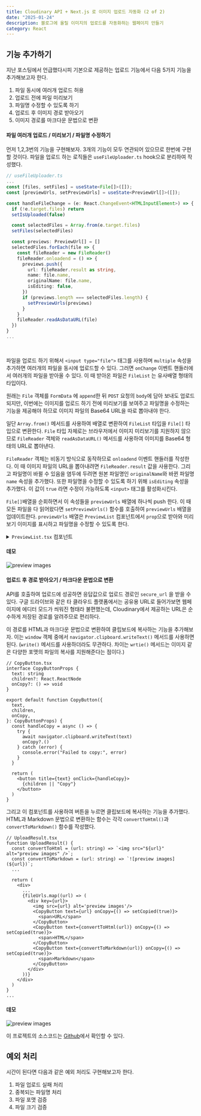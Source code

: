 ```yaml
---
title: Cloudinary API + Next.js 로 이미지 업로드 자동화 (2 of 2)
date: "2025-01-24"
description: 블로그에 올릴 이미지의 업로드를 자동화하는 웹페이지 만들기
category: React
---
```


## 기능 추가하기

지난 포스팅에서 언급했다시피 기본으로 제공하는 업로드 기능에서 다음 5가지 기능을 추가해보고자 한다.

1. 파일 동시에 여러개 업로드 허용
2. 업로드 전에 파일 미리보기
3. 파일명 수정할 수 있도록 하기
4. 업로드 후 이미지 경로 받아오기
5. 이미지 경로를 마크다운 문법으로 변환

#### 파일 여러개 업로드 / 미리보기 / 파일명 수정하기

먼저 1,2,3번의 기능을 구현해보자. 3개의 기능이 모두 연관되어 있으므로 한번에 구현할 것이다. 파일을 업로드 하는 로직들은 `useFileUploader.ts` hook으로 분리하여 작성했다.

```ts
// useFileUploader.ts
...
const [files, setFiles] = useState<File[]>([]);
const [previewUrls, setPreviewUrls] = useState<PreviewUrl[]>([]);

const handleFileChange = (e: React.ChangeEvent<HTMLInputElement>) => {
  if (!e.target.files) return
  setIsUploaded(false)

  const selectedFiles = Array.from(e.target.files)
  setFiles(selectedFiles)

  const previews: PreviewUrl[] = []
  selectedFiles.forEach(file => {
    const fileReader = new FileReader()
    fileReader.onloadend = () => {
      previews.push({
        url: fileReader.result as string,
        name: file.name,
        originalName: file.name,
        isEditing: false,
      })
      if (previews.length === selectedFiles.length) {
        setPreviewUrls(previews)
      }
    }
    fileReader.readAsDataURL(file)
  })
}
...
```

<br />

파일을 업로드 하기 위해서 `<input type="file">` 태그를 사용하며 `multiple` 속성을 추가하면 여러개의 파일을 동시에 업로드할 수 있다. 그러면 `onChange` 이벤트 핸들러에서 여러개의 파일을 받아올 수 있다. 이 때 받아온 파일은 `FileList` 는 유사배열 형태의 타입이다.

원래는 `File` 객체를 `FormData` 에 `append`한 뒤 `POST` 요청의 `body`에 담아 보내도 업로드되지만, 이번에는 이미지를 업로드 하기 전에 미리보기를 보여주고 파일명을 수정하는 기능을 제공해야 하므로 이미지 파일의 Base64 URL을 따로 뽑아내야 한다.

일단 `Array.from()` 메서드를 사용하여 배열로 변환하여 `FileList` 타입을 `File[]` 타입으로 변환한다. `File` 타입 자체로는 브라우저에서 이미지 미리보기를 지원하지 않으므로 `FileReader` 객체와 `readAsDataURL()` 메서드를 사용하여 이미지를 Base64 형태의 URL로 뽑아낸다.

`FileReader` 객체는 비동기 방식으로 동작하므로 `onloadend` 이벤트 핸들러를 작성한다. 이 때 이미지 파일의 URL을 뽑아내려면 `FileReader.result` 값을 사용한다. 그리고 파일명이 바뀔 수 있음을 염두에 두려면 원본 파일명인 `originalName`와 바뀐 파일명 `name` 속성을 추가했다. 또한 파일명을 수정할 수 있도록 하기 위해 `isEditing` 속성을 추가했다. 이 값이 `true` 라면 수정이 가능하도록 `<input>` 태그를 활성화시킨다.

`File[]`배열을 순회하면서 이 속성들을 `previewUrls` 배열에 하나씩 push 한다. 이 때 모든 파일을 다 읽어왔다면 `setPreviewUrls()` 함수를 호출하여 `previewUrls` 배열을 업데이트한다. `previewUrls` 배열은 `PreviewList` 컴포넌트에서 `prop`으로 받아와 미리보기 이미지를 표시하고 파일명을 수정할 수 있도록 한다.

<details>
<summary>
<code>PreviewList.tsx</code> 컴포넌트
</summary>

```tsx
// PreviewList.tsx
import type { PreviewUrl } from "./hooks/useFileUploader"

type PreviewListProps = {
  previewUrls: PreviewUrl[]
  setPreviewUrls: React.Dispatch<React.SetStateAction<PreviewUrl[]>>
  startEdit: (index: number) => void
  confirmEdit: (index: number, newName: string) => void
  cancelEdit: (index: number) => void
  handleDeleteFile: (index: number) => void
  handleDeleteAll: () => void
  isUploaded: boolean
}

function PreviewList({
  previewUrls,
  setPreviewUrls,
  startEdit,
  confirmEdit,
  cancelEdit,
  handleDeleteFile,
  handleDeleteAll,
  isUploaded,
}: PreviewListProps) {
  const handleNameChange = (fileIndex: number, newValue: string) => {
    setPreviewUrls(
      previewUrls.map((url, i) =>
        i === fileIndex ? { ...url, name: newValue } : url
      )
    )
  }

  return (
    <div>
      <div>
        <button type="button" onClick={handleDeleteAll} disabled={isUploaded}>
          Delete All
        </button>
      </div>
      <div>
        {previewUrls.map((preview, index) => (
          <div key={preview.name}>
            <img src={preview.url} alt={`Preview ${index + 1}`} />
            <div>
              {preview.isEditing ? (
                <EditMode
                  preview={preview}
                  index={index}
                  handleNameChange={handleNameChange}
                  confirmEdit={confirmEdit}
                  cancelEdit={cancelEdit}
                />
              ) : (
                <PreviewMode
                  preview={preview}
                  index={index}
                  startEdit={startEdit}
                  handleDeleteFile={handleDeleteFile}
                  isUploaded={isUploaded}
                />
              )}
            </div>
          </div>
        ))}
      </div>
    </div>
  )
}
...
export default PreviewList
```

</details>

#### 데모

![preview images](https://res.cloudinary.com/dxnnrbhbk/image/upload/v1737652954/blog/assets/demo1.gif)

#### 업로드 후 경로 받아오기 / 마크다운 문법으로 변환

API를 호출하여 업로드에 성공하면 응답값으로 업로드 경로인 `secure_url` 을 받을 수 있다. 구글 드라이브와 같은 타 클라우드 플랫폼에서는 공유용 URL로 들어가보면 웹페이지에 에디터 모드가 씌워진 형태라 불편했는데, Cloudinary에서 제공하는 URL은 순수하게 저장된 경로를 알려주므로 편리하다.

이 경로를 HTML과 마크다운 문법으로 변환하여 클립보드에 복사하는 기능을 추가해보자. 이는 `window` 객체 중에서 `navigator.clipboard.writeText()` 메서드를 사용하면 된다. (`write()` 메서드를 사용하더라도 무관하다. 차이는 `wrtie()` 메서드는 이미지 같은 다양한 포맷의 파일의 복사를 지원해준다는 점이다.)

```tsx
// CopyButton.tsx
interface CopyButtonProps {
  text: string
  children?: React.ReactNode
  onCopy?: () => void
}

export default function CopyButton({
  text,
  children,
  onCopy,
}: CopyButtonProps) {
  const handleCopy = async () => {
    try {
      await navigator.clipboard.writeText(text)
      onCopy?.()
    } catch (error) {
      console.error("Failed to copy:", error)
    }
  }

  return (
    <button title={text} onClick={handleCopy}>
      {children || "Copy"}
    </button>
  )
}
```

그리고 이 컴포넌트를 사용하여 버튼을 누르면 클립보드에 복사하는 기능을 추가했다. HTML과 Markdown 문법으로 변환하는 함수는 각각 `convertToHtml()`과 `convertToMarkdown()` 함수를 작성했다.

```tsx
// UploadResult.tsx
function UploadResult() {
  const convertToHtml = (url: string) => `<img src="${url}" alt="preview images" />`;
  const convertToMarkdown = (url: string) => `![preview images](${url})`;
  ...

  return (
    <div>
      ...
      {fileUrls.map((url) => (
        <div key={url}>
          <img src={url} alt='preview images'/>
          <CopyButton text={url} onCopy={() => setCopied(true)}>
            <span>URL</span>
          </CopyButton>
          <CopyButton text={convertToHtml(url)} onCopy={() => setCopied(true)}>
            <span>HTML</span>
          </CopyButton>
          <CopyButton text={convertToMarkdown(url)} onCopy={() => setCopied(true)}>
            <span>Markdown</span>
          </CopyButton>
        </div>
      ))}
    </div>
  )
}
...
```

#### 데모

![preview images](https://res.cloudinary.com/dxnnrbhbk/image/upload/v1737653198/blog/assets/demo2.gif)

이 프로젝트의 소스코드는 [Github](https://github.com/jisu-dev/cloudinary-next-image-uploader)에서 확인할 수 있다.

## 예외 처리

시간이 된다면 다음과 같은 예외 처리도 구현해보고자 한다.

1. 파일 업로드 실패 처리
2. 중복되는 파일명 처리
3. 파일 포맷 검증
4. 파일 크기 검증
